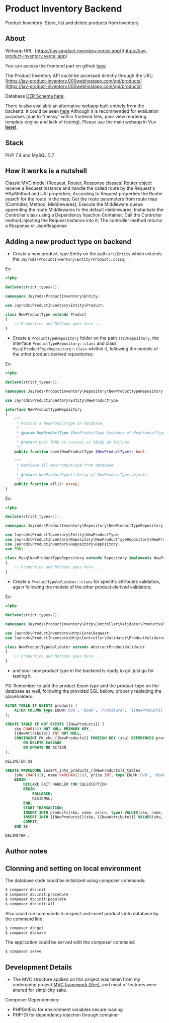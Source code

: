# Product Inventory Backend

Product Inventory: Store, list and delete products from inventory.

## About

Webapp URL: [https://jay-product-inventory.vercel.app/](https://jay-product-inventory.vercel.app)

You can access the frontend part on github [here](https://github.com/Jadersonrilidio/product-inventory-frontend)

The Product Inventory API could be accessed directly through the URL: [https://jay-product-inventory.000webhostapp.com/api/products](https://jay-product-inventory.000webhostapp.com/api/products)

Database [DER Schema here](https://github.com/Jadersonrilidio/product-inventory-backend/blob/master/resources/img/porduct_inventory_DER.png).

There is also available an alternative webapp built entirely from the backend. It could be seen [here](https://jay-product-inventory.000webhostapp.com) Although it is recommended for evaluation purposes (due to "messy" within frontend files, poor view rendering template engine and lack of testing). Please use the main webapp in Vue **[here!](https://jay-product-inventory.vercel.app)**.

## Stack

PHP 7.4 and MySQL 5.7


## How it works is a nutshell

Classic MVC model (Request, Router, Response classes)
Router object receive a Request instance and handle the called route by the Request's HttpMethod and URI properties;
According to Request properties the Router search for the route in the map;
Get the route parameters from route map [Controller, Method, Middlewares];
Execute the Middleware queue appending the route Middlewares to the default middlewares;
Instantiate the Controller class using a Dependency Injection Container;
Call the Controller method,injecting the Request instance into it;
The controller method returns a Response or JsonResponse


## Adding a new product type on backend

- Create a new product-type Entity on the path `src/Entity` which extends the `Jayrods\ProductInventory\Entity\Product::class`;

Ex:

```php
<?php

declare(strict_types=1);

namespace Jayrods\ProductInventory\Entity;

use Jayrods\ProductInventory\Entity\Product;

class NewProductType extends Product
{
    // Properties and Methods goes here ...
}
```

- Create a `ProductTypeRepository` folder on the path `src/Repository`, the interface `ProductTypeRepository::class` and class `MysqlProductTypeRepository::class` whithin it, following the models of the other product-derived repositories;

Ex:

```php
<?php

declare(strict_types=1);

namespace Jayrods\ProductInventory\Repository\NewProductTypeRepository;

use Jayrods\ProductInventory\Entity\NewProductType;

interface NewProductTypeRepository
{
    /**
     * Persist a NewProductType on database.
     * 
     * @param NewProductType $NewProductType Instance of NewProductType.
     * 
     * @return bool TRUE on success or FALSE on failure.
     */
    public function save(NewProductType $NewProductType): bool;

    /**
     * Retrieve all NewProductType from database.
     * 
     * @return NewProductType[] Array of NewProductType objects.
     */
    public function all(): array;
}
```

Ex:

```php
<?php

declare(strict_types=1);

namespace Jayrods\ProductInventory\Repository\NewProductTypeRepository;

use Jayrods\ProductInventory\Entity\NewProductType;
use Jayrods\ProductInventory\Repository\NewProductTypeRepository\NewProductTypeRepository;
use Jayrods\ProductInventory\Repository\Repository;
use PDO;

class MysqlNewProductTypeRepository extends Repository implements NewProductTypeRepository
{
    // Properties and Methods goes here ...
}
```

- Create a `ProductTypeValidator::class` for specific attributes validation, again following the models of the other product-derived validators;

Ex:

```php
<?php

declare(strict_types=1);

namespace Jayrods\ProductInventory\Http\Controller\Validator\ProductValidator;

use Jayrods\ProductInventory\Http\Core\Request;
use Jayrods\ProductInventory\Http\Controller\Validator\ProductValidator\AbstractProductValidator;

class NewProductTypeValidator extends AbstractProductValidator
{
    // Properties and Methods goes here ...
}
```

- and your new product type in the backend is ready to go! just go for testing it.

PS: Remember to add the product Enum type and the product-type on the database as well, following the provided SQL bellow, properly replacing the placeholders:

```sql
ALTER TABLE IF EXISTS products (
    ALTER COLUMN type ENUM('DVD', 'Book', 'Furniture', '{{NewProduct}}') NOT NULL
);

CREATE TABLE IF NOT EXISTS {{NewProducts}} (
    sku CHAR(32) NOT NULL PRIMARY KEY,
    {{NewAttribute}} INT NOT NULL,
    CONSTRAINT FK_sku_{{NewProducts}} FOREIGN KEY (sku) REFERENCES products(sku)
        ON DELETE CASCADE
        ON UPDATE NO ACTION
);

DELIMITER $$

CREATE PROCEDURE insert_into_products_{{NewProducts}}_tables
    (sku CHAR(32), name VARCHAR(128), price INT, type ENUM('DVD', 'Book', 'Furniture'), {{NewAttribute}} INT)
    BEGIN
        DECLARE EXIT HANDLER FOR SQLEXCEPTION
        BEGIN
            ROLLBACK;
            RESIGNAL;
        END;
        START TRANSACTION;
        INSERT INTO products(sku, name, price, type) VALUES(sku, name, price, type);
        INSERT INTO {{NewProducts}}(sku, {{NewAttribute}}) VALUES(sku, {{NewAttribute}});
        COMMIT;
    END $$

DELIMITER ;
```


## Author notes

## Clonning and setting on local environment


The database code could be initialized using composer commands:

```sh
$ composer db:init
$ composer db:init:procedure
$ composer db:init:populate
$ composer db:init:all
```

Also could run commands to inspect and insert products into database by the command line:

```sh
$ composer db:get
$ composer db:make
```

The application could be served with the composer command:

```sh
$ composer serve
```

## Development Details

- The MVC structure applied on this project was taken from my undergoing project [MVC framework (See)](https://github.com/Jadersonrilidio/mvc-framework), and most of features were altered for simplicity sake.

Composer Dependencies:
- PHPDotEnv for environment variables secure loading
- PHP-DI for dependency injection through container